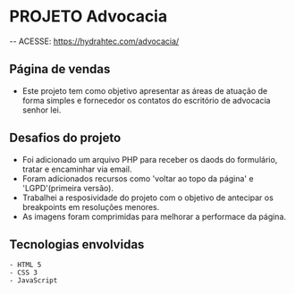 # PROJETO Advocacia
 -- ACESSE: https://hydrahtec.com/advocacia/

## Página de vendas
*   Este projeto tem como objetivo apresentar as áreas de atuação de forma simples e fornecedor os contatos do escritório de advocacia senhor lei.

## Desafios do projeto
*   Foi adicionado um arquivo PHP para receber os daods do formulário, tratar e encaminhar via email.
*   Foram adicionados recursos como 'voltar ao topo da página' e 'LGPD'(primeira versão).
*    Trabalhei a resposividade do projeto com o objetivo de antecipar os breakpoints em resoluções menores.
*   As imagens foram comprimidas para melhorar a performace da página.

## Tecnologias envolvidas
    - HTML 5 
    - CSS 3
    - JavaScript